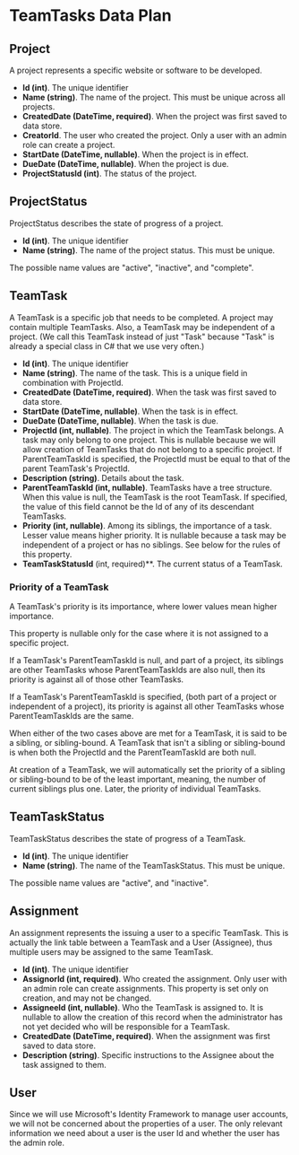 ﻿# TeamTasks Data Plan

## Project
A project represents a specific website or software to be developed.

- **Id (int)**. The unique identifier
- **Name (string)**. The name of the project. This must be unique across all projects.
- **CreatedDate (DateTime, required)**. When the project was first saved to data store.
- **CreatorId**. The user who created the project. Only a user with an admin role can create a project.
- **StartDate (DateTime, nullable)**. When the project is in effect.
- **DueDate (DateTime, nullable)**. When the project is due.
- **ProjectStatusId (int)**. The status of the project.

## ProjectStatus
ProjectStatus describes the state of progress of a project.

- **Id (int)**. The unique identifier
- **Name (string)**. The name of the project status. This must be unique.

The possible name values are "active", "inactive", and "complete".

## TeamTask
A TeamTask is a specific job that needs to be completed. A project may contain multiple TeamTasks. Also,
a TeamTask may be independent of a project. (We call this TeamTask instead of just "Task" because "Task" is already
a special class in C# that we use very often.)

- **Id (int)**. The unique identifier
- **Name (string)**. The name of the task. This is a unique field in combination with ProjectId.
- **CreatedDate (DateTime, required)**. When the task was first saved to data store.
- **StartDate (DateTime, nullable)**. When the task is in effect.
- **DueDate (DateTime, nullable)**. When the task is due.
- **ProjectId (int, nullable)**. The project in which the TeamTask belongs. A task may only belong to one project.
This is nullable because we will allow creation of TeamTasks that do not belong to a specific project. If ParentTeamTaskId
is specified, the ProjectId must be equal to that of the parent TeamTask's ProjectId.
- **Description (string)**. Details about the task.
- **ParentTeamTaskId (int, nullable)**. TeamTasks have a tree structure. When this value is null, the TeamTask
is the root TeamTask. If specified, the value of this field cannot be the Id of any of its descendant TeamTasks.
- **Priority (int, nullable)**. Among its siblings, the importance of a task. Lesser value means higher priority.
It is nullable because a task may be independent of a project or has no siblings. See below for the rules of this
property.
- **TeamTaskStatusId** (int, required)**. The current status of a TeamTask.

### Priority of a TeamTask
A TeamTask's priority is its importance, where lower values mean higher importance.

This property is nullable only for the case where it is not assigned to a specific project.

If a TeamTask's ParentTeamTaskId is null, and part of a project, its siblings are other TeamTasks whose
ParentTeamTaskIds are also null, then its priority is against all of those other TeamTasks.

If a TeamTask's ParentTeamTaskId is specified, (both part of a project or independent of a project), its
priority is against all other TeamTasks whose ParentTeamTaskIds are the same.

When either of the two cases above are met for a TeamTask, it is said to be a sibling, or sibling-bound.
A TeamTask that isn't a sibling or sibling-bound is when both the ProjectId and the ParentTeamTaskId are both null.

At creation of a TeamTask, we will automatically set the priority of a sibling or sibling-bound to be 
of the least important, meaning, the number of current siblings plus one. Later, the priority of individual
TeamTasks.

## TeamTaskStatus
TeamTaskStatus describes the state of progress of a TeamTask.

- **Id (int)**. The unique identifier
- **Name (string)**. The name of the TeamTaskStatus. This must be unique.

The possible name values are "active", and "inactive".

## Assignment
An assignment represents the issuing a user to a specific TeamTask. This is actually the link table between a
TeamTask and a User (Assignee), thus multiple users may be assigned to the same TeamTask.

- **Id (int)**. The unique identifier
- **AssignorId (int, required)**. Who created the assignment. Only user with an admin role can create assignments. This property
is set only on creation, and may not be changed.
- **AssigneeId (int, nullable)**. Who the TeamTask is assigned to. It is nullable to allow the creation of this record when
the administrator has not yet decided who will be responsible for a TeamTask.
- **CreatedDate (DateTime, required)**. When the assignment was first saved to data store.
- **Description (string)**. Specific instructions to the Assignee about the task assigned to them.

## User
Since we will use Microsoft's Identity Framework to manage user accounts, we will not be concerned about the properties
of a user. The only relevant information we need about a user is the user Id and whether the user has the admin role.